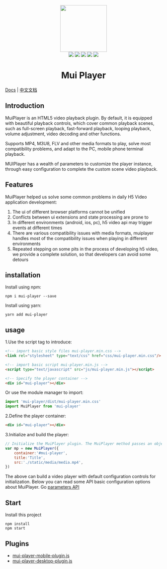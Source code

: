 <div align="center"><img src="https://muiplayer.oss-cn-shanghai.aliyuncs.com/static/image/logo.png" width="150px"></div>
<div align="center">
    <a href="https://www.npmjs.com/package/mui-player" target="_blank"><img src="https://img.shields.io/npm/v/mui-player?label=mui%20player" /></a>
    <a href="https://www.npmjs.com/package/mui-player-desktop-plugin" target="_blank"><img src="https://img.shields.io/npm/v/mui-player-desktop-plugin?label=mui%20player%20desktop" /></a>
	<a href="https://www.npmjs.com/package/mui-player-mobile-plugin" target="_blank"><img src="https://img.shields.io/npm/v/mui-player-mobile-plugin?label=mui%20player%20mobile" /></a>
	<a href="https://github.com/muiplayer/hello-muiplayer/tree/master/dist/js" target="_blank"><img src="https://img.shields.io/badge/gzip%20size-18kb-brightgreen" /></a>
    <a href="https://github.com/muiplayer/hello-muiplayer/blob/master/LICENSE" target="_blank"><img src="https://img.shields.io/badge/license-MIT-brightgreen" /></a>
</div>

<h1 align="center">Mui Player</h1>
<a href="https://muiplayer.js.org/" target="_blank">Docs</a> | <a href="https://muiplayer.js.org/zh/" target="_blank">中文文档</a>

## Introduction

MuiPlayer is an HTML5 video playback plugin. By default, it is equipped with beautiful playback controls, which cover common playback scenes, such as full-screen playback, fast-forward playback, looping playback, volume adjustment, video decoding and other functions.

Supports MP4, M3U8, FLV and other media formats to play, solve most compatibility problems, and adapt to the PC, mobile phone terminal playback.

MUIPlayer has a wealth of parameters to customize the player instance, through easy configuration to complete the custom scene video playback.

## Features

MuiPlayer helped us solve some common problems in daily H5 Video application development:

1. The ui of different browser platforms cannot be unified
2. Conflicts between ui extensions and state processing are prone to
3. In different environments (android, ios, pc), h5 video api may trigger events at different times
4. There are various compatibility issues with media formats, muiplayer handles most of the compatibility issues when playing in different environments
5. Repeated stepping on some pits in the process of developing h5 video, we provide a complete solution, so that developers can avoid some detours

## installation

Install using npm:

```
npm i mui-player --save
```

Install using yarn:

```
yarn add mui-player
```

## usage

1.Use the script tag to introduce:

```html
<!-- import basic style files mui-player.min.css -->
<link rel="stylesheet" type="text/css" href="css/mui-player.min.css"/>

<!-- import basic script mui-player.min.js -->
<script type="text/javascript" src="js/mui-player.min.js"></script>

<!-- Specify the player container -->
<div id="mui-player"></div>
```

Or use the module manager to import:

```js
import 'mui-player/dist/mui-player.min.css'
import MuiPlayer from 'mui-player'
```

2.Define the player container:

```html
<div id="mui-player"></div>
```

3.Initialize and build the player:

```js
// Initialize the MuiPlayer plugin. The MuiPlayer method passes an object that includes the configuration of all plug-ins.
var mp = new MuiPlayer({
    container:'#mui-player',
    title:'Title',
    src:'./static/media/media.mp4',
})
```

The above can build a video player with default configuration controls for initialization. Below you can read some API basic configuration options about MuiPlayer. Go [parameters API](https://muiplayer.js.org/api/)

## Start 

Install this project

```
npm install
npm start
```

## Plugins

- [mui-player-mobile-plugin.js](https://www.npmjs.com/package/mui-player-mobile-plugin)
- [mui-player-desktop-plugin.js](https://www.npmjs.com/package/mui-player-desktop-plugin)